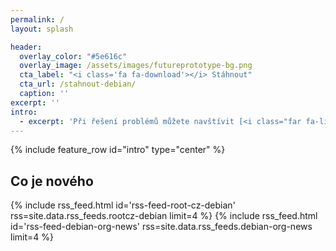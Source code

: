 ```yaml
---
permalink: /
layout: splash

header:
  overlay_color: "#5e616c"
  overlay_image: /assets/images/futureprototype-bg.png
  cta_label: "<i class='fa fa-download'></i> Stáhnout"
  cta_url: /stahnout-debian/
  caption: ''
excerpt: ''
intro:
  - excerpt: 'Při řešení problémů můžete navštívit [<i class="far fa-life-ring"></i> naše fórum](https://forum.debian-linux.cz/).'
---
```


{% include feature_row id="intro" type="center" %}

## Co je nového

{% include rss_feed.html id='rss-feed-root-cz-debian' rss=site.data.rss_feeds.rootcz-debian limit=4 %}
{% include rss_feed.html id='rss-feed-debian-org-news' rss=site.data.rss_feeds.debian-org-news limit=4 %}
